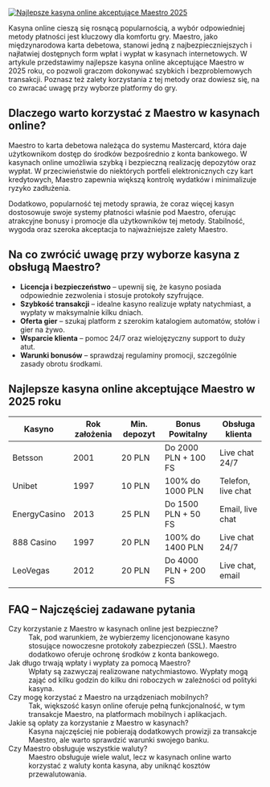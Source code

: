 [![Najlepsze kasyna online akceptujące Maestro 2025](https://123-caf.pages.dev/gitsignup.png)](https://vrmoo.ru/Bt82HjjY)

<p>Kasyna online cieszą się rosnącą popularnością, a wybór odpowiedniej metody płatności jest kluczowy dla komfortu gry. Maestro, jako międzynarodowa karta debetowa, stanowi jedną z najbezpieczniejszych i najłatwiej dostępnych form wpłat i wypłat w kasynach internetowych. W artykule przedstawimy najlepsze kasyna online akceptujące Maestro w 2025 roku, co pozwoli graczom dokonywać szybkich i bezproblemowych transakcji. Poznasz też zalety korzystania z tej metody oraz dowiesz się, na co zwracać uwagę przy wyborze platformy do gry.</p>  <h2>Dlaczego warto korzystać z Maestro w kasynach online?</h2> <p>Maestro to karta debetowa należąca do systemu Mastercard, która daje użytkownikom dostęp do środków bezpośrednio z konta bankowego. W kasynach online umożliwia szybką i bezpieczną realizację depozytów oraz wypłat. W przeciwieństwie do niektórych portfeli elektronicznych czy kart kredytowych, Maestro zapewnia większą kontrolę wydatków i minimalizuje ryzyko zadłużenia.</p> <p>Dodatkowo, popularność tej metody sprawia, że coraz więcej kasyn dostosowuje swoje systemy płatności właśnie pod Maestro, oferując atrakcyjne bonusy i promocje dla użytkowników tej metody. Stabilność, wygoda oraz szeroka akceptacja to najważniejsze zalety Maestro.</p>  <h2>Na co zwrócić uwagę przy wyborze kasyna z obsługą Maestro?</h2> <ul>   <li><strong>Licencja i bezpieczeństwo</strong> – upewnij się, że kasyno posiada odpowiednie zezwolenia i stosuje protokoły szyfrujące.</li>   <li><strong>Szybkość transakcji</strong> – idealne kasyno realizuje wpłaty natychmiast, a wypłaty w maksymalnie kilku dniach.</li>   <li><strong>Oferta gier</strong> – szukaj platform z szerokim katalogiem automatów, stołów i gier na żywo.</li>   <li><strong>Wsparcie klienta</strong> – pomoc 24/7 oraz wielojęzyczny support to duży atut.</li>   <li><strong>Warunki bonusów</strong> – sprawdzaj regulaminy promocji, szczególnie zasady obrotu środkami.</li> </ul>  <h2>Najlepsze kasyna online akceptujące Maestro w 2025 roku</h2> <table>   <thead>     <tr>       <th>Kasyno</th>       <th>Rok założenia</th>       <th>Min. depozyt</th>       <th>Bonus Powitalny</th>       <th>Obsługa klienta</th>     </tr>   </thead>   <tbody>     <tr>       <td>Betsson</td>       <td>2001</td>       <td>20 PLN</td>       <td>Do 2000 PLN + 100 FS</td>       <td>Live chat 24/7</td>     </tr>     <tr>       <td>Unibet</td>       <td>1997</td>       <td>10 PLN</td>       <td>100% do 1000 PLN</td>       <td>Telefon, live chat</td>     </tr>     <tr>       <td>EnergyCasino</td>       <td>2013</td>       <td>25 PLN</td>       <td>Do 1500 PLN + 50 FS</td>       <td>Email, live chat</td>     </tr>     <tr>       <td>888 Casino</td>       <td>1997</td>       <td>20 PLN</td>       <td>100% do 1400 PLN</td>       <td>Live chat 24/7</td>     </tr>     <tr>       <td>LeoVegas</td>       <td>2012</td>       <td>20 PLN</td>       <td>Do 4000 PLN + 200 FS</td>       <td>Live chat, email</td>     </tr>   </tbody> </table>  <h2>FAQ – Najczęściej zadawane pytania</h2> <dl>   <dt>Czy korzystanie z Maestro w kasynach online jest bezpieczne?</dt>   <dd>Tak, pod warunkiem, że wybierzemy licencjonowane kasyno stosujące nowoczesne protokoły zabezpieczeń (SSL). Maestro dodatkowo oferuje ochronę środków z konta bankowego.</dd>    <dt>Jak długo trwają wpłaty i wypłaty za pomocą Maestro?</dt>   <dd>Wpłaty są zazwyczaj realizowane natychmiastowo. Wypłaty mogą zająć od kilku godzin do kilku dni roboczych w zależności od polityki kasyna.</dd>    <dt>Czy mogę korzystać z Maestro na urządzeniach mobilnych?</dt>   <dd>Tak, większość kasyn online oferuje pełną funkcjonalność, w tym transakcje Maestro, na platformach mobilnych i aplikacjach.</dd>    <dt>Jakie są opłaty za korzystanie z Maestro w kasynach?</dt>   <dd>Kasyna najczęściej nie pobierają dodatkowych prowizji za transakcje Maestro, ale warto sprawdzić warunki swojego banku.</dd>    <dt>Czy Maestro obsługuje wszystkie waluty?</dt>   <dd>Maestro obsługuje wiele walut, lecz w kasynach online warto korzystać z waluty konta kasyna, aby uniknąć kosztów przewalutowania.</dd> </dl>